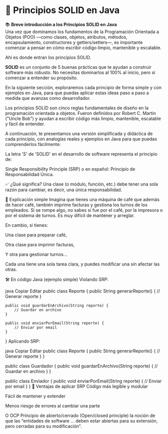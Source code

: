 # 📘 Principios SOLID en Java

📚 **Breve introducción a los Principios SOLID en Java**  
Una vez que dominamos los fundamentos de la Programación Orientada a Objetos (POO) —como clases, objetos, atributos, métodos, encapsulamiento, constructores y getters/setters—, es importante comenzar a pensar en cómo escribir código limpio, mantenible y escalable.

Ahí es donde entran los principios SOLID.

**SOLID** es un conjunto de 5 buenas prácticas que te ayudan a construir software más robusto. No necesitas dominarlos al 100% al inicio, pero sí comenzar a entender su propósito.

En la siguiente sección, exploraremos cada principio de forma simple y con ejemplos en Java, para que puedas aplicar estas ideas paso a paso a medida que avanzas como desarrollador.

Los principios SOLID son cinco reglas fundamentales de diseño en la programación orientada a objetos. Fueron definidos por Robert C. Martin ("Uncle Bob") y ayudan a escribir código más limpio, mantenible, escalable y fácil de entender.

A continuación, te presentamos una versión simplificada y didáctica de cada principio, con analogías reales y ejemplos en Java para que puedas comprenderlos fácilmente:


La letra 'S' de 'SOLID' en el desarrollo de software representa el principio de:

Single Responsibility Principle (SRP)
o en español: Principio de Responsabilidad Única.

✅ ¿Qué significa?
Una clase (o módulo, función, etc.) debe tener una sola razón para cambiar, es decir, una única responsabilidad.

📌 Explicación simple
Imagina que tienes una máquina de café que además de hacer café, también imprime facturas y gestiona los turnos de los empleados. Si se rompe algo, no sabes si fue por el café, por la impresora o por el sistema de turnos. Es muy difícil de mantener y arreglar.

En cambio, si tienes:

Una clase para preparar café,

Otra clase para imprimir facturas,

Y otra para gestionar turnos...

Cada una tiene una sola tarea clara, y puedes modificar una sin afectar las otras.

🛠️ En código Java (ejemplo simple)
Violando SRP:

java
Copiar
Editar
public class Reporte {
    public String generarReporte() {
        // Generar reporte
    }

    public void guardarEnArchivo(String reporte) {
        // Guardar en archivo
    }

    public void enviarPorEmail(String reporte) {
        // Enviar por email
    }
}
Aplicando SRP:

java
Copiar
Editar
public class Reporte {
    public String generarReporte() {
        // Generar reporte
    }
}

public class Guardador {
    public void guardarEnArchivo(String reporte) {
        // Guardar en archivo
    }
}

public class Enviador {
    public void enviarPorEmail(String reporte) {
        // Enviar por email
    }
}
🧠 Ventajas de aplicar SRP
Código más legible y modular

Fácil de mantener y extender

Menos riesgo de errores al cambiar una parte


O	OCP	
Principio de abierto/cerrado (Open/closed principle)
la noción de que las “entidades de software … deben estar abiertas para su extensión, pero cerradas para su modificación”.
